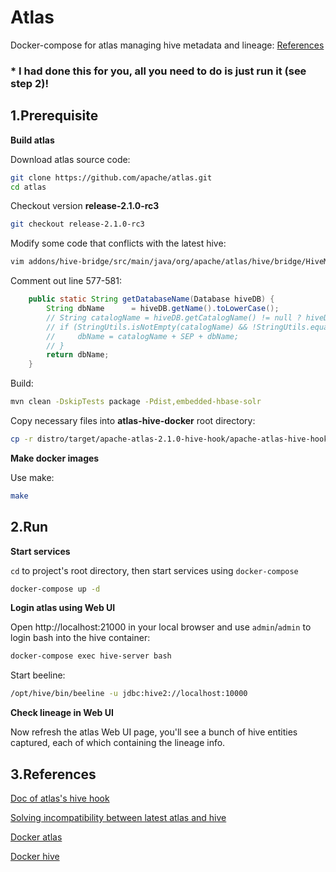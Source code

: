 # Atlas

Docker-compose for atlas managing hive metadata and
lineage: [References](https://github.com/Chaoqun-Guo/atlas-hive-docker)

### * I had done this for you, all you need to do is just run it (see step 2)! 

## 1.Prerequisite

**Build atlas**

Download atlas source code:

```bash
git clone https://github.com/apache/atlas.git
cd atlas
```

Checkout version **release-2.1.0-rc3**

```bash
git checkout release-2.1.0-rc3
````

Modify some code that conflicts with the latest hive:

```bash
vim addons/hive-bridge/src/main/java/org/apache/atlas/hive/bridge/HiveMetaStoreBridge.java
```

Comment out line 577-581:

```java
    public static String getDatabaseName(Database hiveDB) {
        String dbName      = hiveDB.getName().toLowerCase();
        // String catalogName = hiveDB.getCatalogName() != null ? hiveDB.getCatalogName().toLowerCase() : null;
        // if (StringUtils.isNotEmpty(catalogName) && !StringUtils.equals(catalogName, DEFAULT_METASTORE_CATALOG)) {
        //     dbName = catalogName + SEP + dbName;
        // }
        return dbName;
    }
```

Build:

```bash
mvn clean -DskipTests package -Pdist,embedded-hbase-solr
```

Copy necessary files into **atlas-hive-docker** root directory:

```bash
cp -r distro/target/apache-atlas-2.1.0-hive-hook/apache-atlas-hive-hook-2.1.0 <ROOT_OF_atlas-hive-docker_PROJECT>
```

**Make docker images**

Use make:

```bash
make
```

## 2.Run

**Start services**

<code>cd</code> to project's root directory, then start services using <code>docker-compose</code>

```bash
docker-compose up -d
```

**Login atlas using Web UI**

Open http://localhost:21000 in your local browser and use <code>admin</code>/<code>admin</code> to login bash into the
hive container:

```bash
docker-compose exec hive-server bash
```

Start beeline:

```bash
/opt/hive/bin/beeline -u jdbc:hive2://localhost:10000
```

**Check lineage in Web UI**

Now refresh the atlas Web UI page, you'll see a bunch of hive entities captured, each of which containing the lineage
info.

## 3.References

[Doc of atlas's hive hook](http://atlas.apache.org/index.html#/HookHive)

[Solving incompatibility between latest atlas and hive](https://liangjunjiang.medium.com/deploy-atlas-hive-hook-fcb130b7db01)

[Docker atlas](https://github.com/sburn/docker-apache-atlas)

[Docker hive](https://github.com/big-data-europe/docker-hive)
